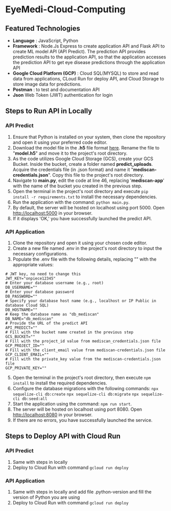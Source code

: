# EyeMedi-Cloud-Computing

## Featured Technologies

-   **Language** : JavaScript, Python
-   **Framework** : Node.Js Express to create application API and Flask API to create ML model API (API Predict). The prediction API provides prediction results to the application API, so that the application accesses the prediction API to get eye disease predictions through the application API
-   **Google Cloud Platform (GCP)** : Cloud SQL(MYSQL) to store and read data from applications, CLoud Run for deploy API, and Cloud Storage to store image data for predictions.
-   **Postman** : to test and documentation API
-   **Json** Web Token (JWT) authentication for login

## Steps to Run API in Locally
### API Predict
1. Ensure that Python is installed on your system, then clone the repository and open it using your preferred code editor.
2. Download the model file in the __.h5__ file format [here](https://drive.google.com/file/d/1j3VYJGPbBqqppTe1MC9rGBKt9Mr3nDIy/view?usp=sharing). Rename the file to "__model.h5__" and move it to the project's root directory.
3. As the code utilizes Google Cloud Storage (GCS), create your GCS Bucket. Inside the bucket, create a folder named __predict_uploads__. Acquire the credentials file (in .json format) and name it "__mediscan-credentials.json__". Copy this file to the project's root directory.
5. Navigate to __main.py__, edit the code at line 46, replacing '__mediscan-app__' with the name of the bucket you created in the previous step.
7. Open the terminal in the project's root directory and execute `pip install -r requirements.txt` to install the necessary dependencies.
8. Run the application with the command: `python main.py`.
9. By default, the server will be hosted on localhost using port 5000. Open [http://localhost:5000](http://localhost:5000) in your browser.
10. If it displays 'OK,' you have successfully launched the predict API.

### API Application
1. Clone the repository and open it using your chosen code editor.
2. Create a new file named .env in the project's root directory to input the necessary configurations.
3. Populate the .env file with the following details, replacing "" with the appropriate values:
```
# JWT key, no need to change this
JWT_KEY="onpiece12345"
# Enter your database username (e.g., root)
DB_USERNAME=""
# Enter your database password
DB_PASSWORD=""
# Specify your database host name (e.g., localhost or IP Public in database Cloud SQL)
DB_HOSTNAME=""
# Keep the database name as "db_mediscan"
DB_NAME="db_mediscan"
# Provide the URL of the predict API
API_PREDICT=""
# Fill with the bucket name created in the previous step
GCS_BUCKET=""
# Fill with the project_id value from mediscan_credentials.json file
GCP_PROJECT_ID=""
# Fill with the client_email value from mediscan-credentials.json file
GCP_CLIENT_EMAIL=""
# Fill with the private_key value from the mediscan-credentials.json file
GCP_PRIVATE_KEY=""

```
5. Open the terminal in the project's root directory, then execute `npm install` to install the required dependencies.
6. Configure the database migrations with the following commands:
`npx sequelize-cli db:create`
`npx sequelize-cli db:migrate`
`npx sequelize-cli db:seed:all`
7. Start the application using the command: `npm run start`.
8. The server will be hosted on localhost using port 8080. Open [http://localhost:8080](http://localhost:8080) in your browser.
9. If there are no errors, you have successfully launched the service.

## Steps to Deploy API with Cloud Run
### API Predict
1. Same with steps in locally 
2. Deploy to Cloud Run with command `gcloud run deploy` 
### API Application
1. Same with steps in locally and add file .python-version and fill the version of Python you are using
2. Deploy to Cloud Run with command `gcloud run deploy` 




